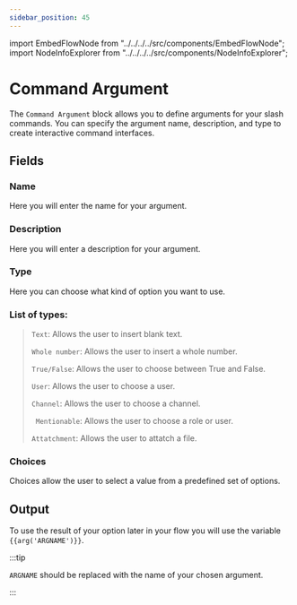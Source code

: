 ```yaml
---
sidebar_position: 45
---
```


import EmbedFlowNode from "../../../../src/components/EmbedFlowNode";
import NodeInfoExplorer from "../../../../src/components/NodeInfoExplorer";

# Command Argument

<EmbedFlowNode type="option_command_argument" />

The `Command Argument` block allows you to define arguments for your slash commands. You can specify the argument name, description, and type to create interactive command interfaces.

## Fields

### Name 
Here you will enter the name for your argument.

### Description 
Here you will enter a description for your argument.

### Type
Here you can choose what kind of option you want to use.

### List of types:
> `Text`: Allows the user to insert blank text.
> 
> `Whole number`: Allows the user to insert a whole number.
>
> `True/False`: Allows the user to choose between True and False.
>
> `User`: Allows the user to choose a user.
>
> `Channel`: Allows the user to choose a channel.
>
> ` Mentionable`: Allows the user to choose a role or user.
>
> `Attatchment`: Allows the user to attatch a file.

### Choices
Choices allow the user to select a value from a predefined set of options.

## Output

To use the result of your option later in your flow you will use the variable
`{{arg('ARGNAME')}}`.

:::tip

`ARGNAME` should be replaced with the name of your chosen argument.

:::

<NodeInfoExplorer type="option_command_argument" />
